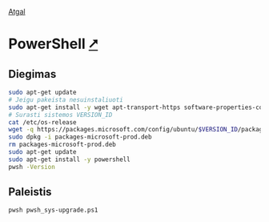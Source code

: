 [Atgal](./readme.md)

# PowerShell [&#x2B67;](https://learn.microsoft.com/en-us/powershell/)

## Diegimas

```bash
sudo apt-get update
# Jeigu pakeista nesuinstaliuoti
sudo apt-get install -y wget apt-transport-https software-properties-common
# Surasti sistemos VERSION_ID 
cat /etc/os-release
wget -q https://packages.microsoft.com/config/ubuntu/$VERSION_ID/packages-microsoft-prod.deb
sudo dpkg -i packages-microsoft-prod.deb
rm packages-microsoft-prod.deb
sudo apt-get update
sudo apt-get install -y powershell
pwsh -Version
```

## Paleistis

```bash
pwsh pwsh_sys-upgrade.ps1
```
